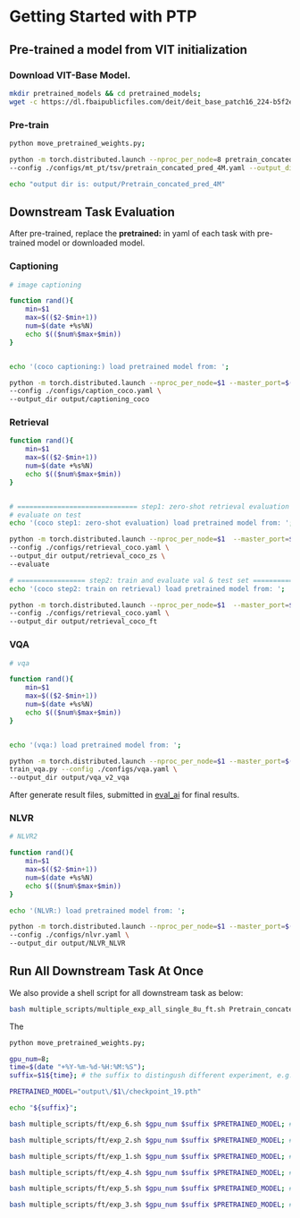 # Getting Started with PTP

## Pre-trained a model from VIT initialization

### Download VIT-Base Model.

```bash
mkdir pretrained_models && cd pretrained_models;
wget -c https://dl.fbaipublicfiles.com/deit/deit_base_patch16_224-b5f2ef4d.pth;
```

### Pre-train

```bash
python move_pretrained_weights.py;

python -m torch.distributed.launch --nproc_per_node=8 pretrain_concated_pred_tsv.py \
--config ./configs/mt_pt/tsv/pretrain_concated_pred_4M.yaml --output_dir output/Pretrain_concated_pred_4M

echo "output dir is: output/Pretrain_concated_pred_4M"

```

## Downstream Task Evaluation
After pre-trained, replace the **pretrained:** in yaml of each task with pre-trained model or downloaded model.

### Captioning

```bash
# image captioning

function rand(){
    min=$1
    max=$(($2-$min+1))
    num=$(date +%s%N)
    echo $(($num%$max+$min))
}


echo '(coco captioning:) load pretrained model from: ';

python -m torch.distributed.launch --nproc_per_node=$1 --master_port=$(rand 2000 4000)  train_caption.py \
--config ./configs/caption_coco.yaml \
--output_dir output/captioning_coco
```

### Retrieval

```bash
function rand(){
    min=$1
    max=$(($2-$min+1))
    num=$(date +%s%N)
    echo $(($num%$max+$min))
}


# ============================== step1: zero-shot retrieval evaluation ========= 
# evaluate on test 
echo '(coco step1: zero-shot evaluation) load pretrained model from: ';

python -m torch.distributed.launch --nproc_per_node=$1  --master_port=$(rand 2000 4000) train_retrieval.py \
--config ./configs/retrieval_coco.yaml \
--output_dir output/retrieval_coco_zs \
--evaluate

# ================= step2: train and evaluate val & test set =================
echo '(coco step2: train on retrieval) load pretrained model from: ';

python -m torch.distributed.launch --nproc_per_node=$1  --master_port=$(rand 2000 4000) train_retrieval.py \
--config ./configs/retrieval_coco.yaml \
--output_dir output/retrieval_coco_ft

```

### VQA


```bash
# vqa

function rand(){
    min=$1
    max=$(($2-$min+1))
    num=$(date +%s%N)
    echo $(($num%$max+$min))
}


echo '(vqa:) load pretrained model from: ';

python -m torch.distributed.launch --nproc_per_node=$1 --master_port=$(rand 2000 4000) \
train_vqa.py --config ./configs/vqa.yaml \
--output_dir output/vqa_v2_vqa 
```

After generate result files, submitted in [eval_ai](https://eval.ai/web/challenges/challenge-page/830) for final results.


### NLVR

```bash
# NLVR2

function rand(){
    min=$1
    max=$(($2-$min+1))
    num=$(date +%s%N)
    echo $(($num%$max+$min))
}

echo '(NLVR:) load pretrained model from: ';

python -m torch.distributed.launch --nproc_per_node=$1 --master_port=$(rand 2000 4000) train_nlvr.py \
--config ./configs/nlvr.yaml \
--output_dir output/NLVR_NLVR
```


## Run All Downstream Task At Once
We also provide a shell script for all downstream task as below:

```bash
bash multiple_scripts/multiple_exp_all_single_8u_ft.sh Pretrain_concated_pred_4M
```

The
```bash
python move_pretrained_weights.py;

gpu_num=8;
time=$(date "+%Y-%m-%d-%H:%M:%S");
suffix=$1${time}; # the suffix to distingush different experiment, e.g. $1='generation_mix'

PRETRAINED_MODEL="output\/$1\/checkpoint_19.pth"

echo "${suffix}";

bash multiple_scripts/ft/exp_6.sh $gpu_num $suffix $PRETRAINED_MODEL; # flickr30 retrieval

bash multiple_scripts/ft/exp_2.sh $gpu_num $suffix $PRETRAINED_MODEL; # captioning 

bash multiple_scripts/ft/exp_1.sh $gpu_num $suffix $PRETRAINED_MODEL; # coco retrieval

bash multiple_scripts/ft/exp_4.sh $gpu_num $suffix $PRETRAINED_MODEL; # zero-shot video-text retrieval

bash multiple_scripts/ft/exp_5.sh $gpu_num $suffix $PRETRAINED_MODEL; # NLVR2

bash multiple_scripts/ft/exp_3.sh $gpu_num $suffix $PRETRAINED_MODEL; # vqa, very slow, around 35 h

```